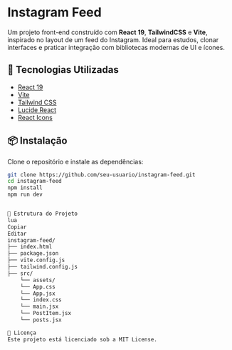 # Instagram Feed

Um projeto front-end construído com **React 19**, **TailwindCSS** e **Vite**, inspirado no layout de um feed do Instagram. Ideal para estudos, clonar interfaces e praticar integração com bibliotecas modernas de UI e ícones.

## 🚀 Tecnologias Utilizadas

- [React 19](https://react.dev/)
- [Vite](https://vitejs.dev/)
- [Tailwind CSS](https://tailwindcss.com/)
- [Lucide React](https://lucide.dev/)
- [React Icons](https://react-icons.github.io/react-icons/)

## 📦 Instalação

Clone o repositório e instale as dependências:

```bash
git clone https://github.com/seu-usuario/instagram-feed.git
cd instagram-feed
npm install
npm run dev


📁 Estrutura do Projeto
lua
Copiar
Editar
instagram-feed/
├── index.html
├── package.json
├── vite.config.js
├── tailwind.config.js
├── src/
    └── assets/
    └── App.css
    └── App.jsx
    └── index.css
    └── main.jsx
    └── PostItem.jsx
    └── posts.jsx

📄 Licença
Este projeto está licenciado sob a MIT License.
